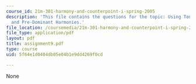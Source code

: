 ```yaml
---
course_id: 21m-301-harmony-and-counterpoint-i-spring-2005
description: 'This file contains the questions for the topic: Using Tonic, Dominant,
  and Pre-Dominant Harmonies.'
file_location: /coursemedia/21m-301-harmony-and-counterpoint-i-spring-2005/5f64e1d0404db05e04b1e9dd4269f0cd_assignment9.pdf
file_type: application/pdf
layout: pdf
title: assignment9.pdf
type: course
uid: 5f64e1d0404db05e04b1e9dd4269f0cd

---
```

None